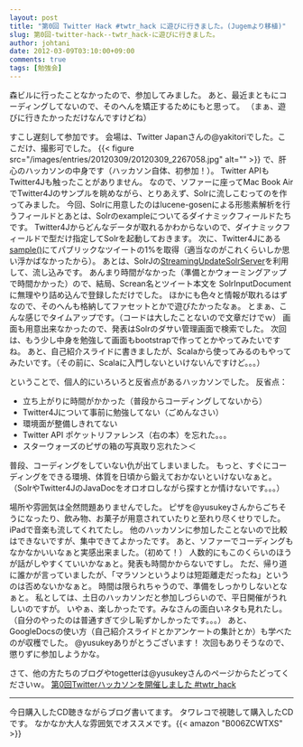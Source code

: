 ```yaml
---
layout: post
title: "第0回 Twitter Hack #twtr_hack に遊びに行きました。(Jugemより移植)"
slug: 第0回-twitter-hack--twtr_hack-に遊びに行きました。
author: johtani
date: 2012-03-09T03:10:00+09:00
comments: true
tags: [勉強会]
---
```

森ビルに行ったことなかったので、参加してみました。
あと、最近まともにコーディングしてないので、そのへんを矯正するためにもと思って。
（まぁ、遊びに行きたかっただけなんですけどね）

すこし遅刻して参加です。
会場は、Twitter Japanさんの@yakitoriでした。ここだけ、撮影可でした。
{{< figure src="/images/entries/20120309/20120309_2267058.jpg" alt="" >}}
で、肝心のハッカソンの中身です（ハッカソン自体、初参加！）。
Twitter APIもTwitter4Jも触ったことがありません。
なので、ソファーに座ってMac Book AirでTwitter4Jのサンプルを眺めながら、とりあえず、Solrに流しこむってのを作ってみました。
今回、Solrに用意したのはlucene-gosenによる形態素解析を行うフィールドとあとは、Solrのexampleについてるダイナミックフィールドたちです。
Twitter4Jからどんなデータが取れるかわからないので、ダイナミックフィールドで型だけ指定してSolrを起動しておきます。
次に、Twitter4Jにある[sample()](http://twitter4j.org/en/javadoc/twitter4j/TwitterStream.html#sample())にてパブリックなツイートの1%を取得（適当なのがこれくらいしか思い浮かばなかったから）。
あとは、SolrJの[StreamingUpdateSolrServer](http://lucene.apache.org/solr/api/org/apache/solr/client/solrj/impl/StreamingUpdateSolrServer.html)を利用して、流し込みです。
あんまり時間がなかった（準備とかウォーミングアップで時間かかった）ので、結局、Screan名とツイート本文を
SolrInputDocumentに無理やり詰め込んで登録しただけでした。
ほかにも色々と情報が取れるはずなので、そのへんも格納してファセットとかで遊びたかったなぁ。
とまぁ、こんな感じでタイムアップです。（コードは大したことないので文章だけでｗ）
画面も用意出来なかったので、発表はSolrのダサい管理画面で検索でした。
次回は、もう少し中身を勉強して画面もbootstrapで作ってとかやってみたいですね。
あと、自己紹介スライドに書きましたが、Scalaから使ってみるのもやってみたいです。（その前に、Scalaに入門しないといけないんですけど。。。）


ということで、個人的にいろいろと反省点があるハッカソンでした。
反省点：
* 立ち上がりに時間がかかった（普段からコーディングしてないから）
* Twitter4Jについて事前に勉強してない（ごめんなさい）
* 環境面が整備しきれてない
* Twitter API ポケットリファレンス（右の本）を忘れた。。。
* スターウォーズのピザの箱の写真取り忘れた＞＜

普段、コーディングをしていない仇が出てしまいました。
もっと、すぐにコーディングをできる環境、体質を日頃から鍛えておかないといけないなぁと。
（SolrやTwitter4JのJavaDocをオロオロしながら探すとか情けないです。。。）

場所や雰囲気は全然問題ありませんでした。
ピザを@yusukeyさんからごちそうになったり、飲み物、お菓子が用意されていたりと至れり尽くせりでした。
iPadで音楽も流してくれてたし。
他のハッカソンに参加したことないので比較はできないですが、集中できてよかったです。
あと、ソファーでコーディングもなかなかいいなぁと実感出来ました。（初めて！）
人数的にもこのくらいのほうが話がしやすくていいかなぁと。発表も時間かからないですし。
ただ、帰り道に誰かが言っていましたが、「マラソンというよりは短距離走だったね」というのは否めないかなぁと。
時間は限られちゃうので、準備をしっかりしないとなぁと。
私としては、土日のハッカソンだと参加しづらいので、平日開催がうれしいのですが。
いやぁ、楽しかったです。みなさんの面白いネタも見れたし。（自分のやったのは普通すぎて少し恥ずかしかったです。。。）
あと、GoogleDocsの使い方（自己紹介スライドとかアンケートの集計とか）も学べたのが収穫でした。
@yusukeyありがとうございます！
次回もありそうなので、懲りずに参加しようかな。

さて、他の方たちのブログやtogetterは@yusukeyさんのページからたどってくださいｗ。
[第0回Twitterハッカソンを開催しました #twtr_hack](http://samuraism.jp/diary/2012/03/08/1331132580000.html)


___


今日購入したCD聴きながらブログ書いてます。
タワレコで視聴して購入したCDです。
なかなか大人な雰囲気でオススメです。{{< amazon "B006ZCWTXS" >}}
